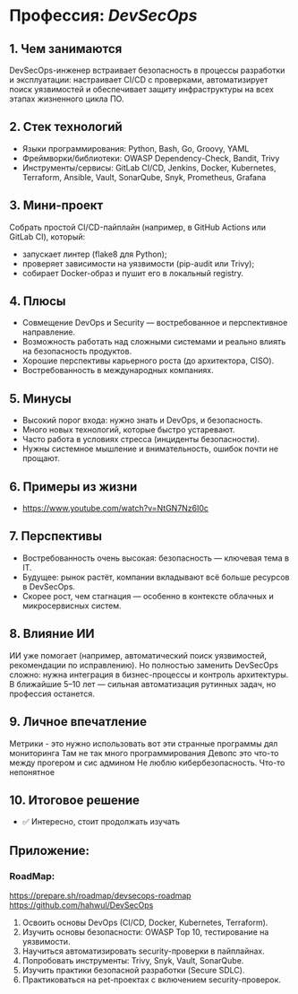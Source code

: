 # Профессия: *DevSecOps*

## 1. Чем занимаются

DevSecOps-инженер встраивает безопасность в процессы разработки и эксплуатации: настраивает CI/CD с проверками, автоматизирует поиск уязвимостей и обеспечивает защиту инфраструктуры на всех этапах жизненного цикла ПО.

## 2. Стек технологий

* Языки программирования: Python, Bash, Go, Groovy, YAML
* Фреймворки/библиотеки: OWASP Dependency-Check, Bandit, Trivy
* Инструменты/сервисы: GitLab CI/CD, Jenkins, Docker, Kubernetes, Terraform, Ansible, Vault, SonarQube, Snyk, Prometheus, Grafana

## 3. Мини-проект

Собрать простой CI/CD-пайплайн (например, в GitHub Actions или GitLab CI), который:

* запускает линтер (flake8 для Python);
* проверяет зависимости на уязвимости (pip-audit или Trivy);
* собирает Docker-образ и пушит его в локальный registry.

## 4. Плюсы

* Совмещение DevOps и Security — востребованное и перспективное направление.
* Возможность работать над сложными системами и реально влиять на безопасность продуктов.
* Хорошие перспективы карьерного роста (до архитектора, CISO).
* Востребованность в международных компаниях.

## 5. Минусы

* Высокий порог входа: нужно знать и DevOps, и безопасность.
* Много новых технологий, которые быстро устаревают.
* Часто работа в условиях стресса (инциденты безопасности).
* Нужны системное мышление и внимательность, ошибок почти не прощают.

## 6. Примеры из жизни

* https://www.youtube.com/watch?v=NtGN7Nz6I0c

## 7. Перспективы

* Востребованность очень высокая: безопасность — ключевая тема в IT.
* Будущее: рынок растёт, компании вкладывают всё больше ресурсов в DevSecOps.
* Скорее рост, чем стагнация — особенно в контексте облачных и микросервисных систем.

## 8. Влияние ИИ

ИИ уже помогает (например, автоматический поиск уязвимостей, рекомендации по исправлению). Но полностью заменить DevSecOps сложно: нужна интеграция в бизнес-процессы и контроль архитектуры. В ближайшие 5–10 лет — сильная автоматизация рутинных задач, но профессия останется.

## 9. Личное впечатление

Метрики - это нужно использовать вот эти странные программы дял мониторинга
Там не так много программирования
Девопс это что-то между прогером и сис админом
Не люблю кибербезопасность. Что-то непонятное


## 10. Итоговое решение

* ✅ Интересно, стоит продолжать изучать

## Приложение:

### RoadMap:

https://prepare.sh/roadmap/devsecops-roadmap
https://github.com/hahwul/DevSecOps

1. Освоить основы DevOps (CI/CD, Docker, Kubernetes, Terraform).
2. Изучить основы безопасности: OWASP Top 10, тестирование на уязвимости.
3. Научиться автоматизировать security-проверки в пайплайнах.
4. Попробовать инструменты: Trivy, Snyk, Vault, SonarQube.
5. Изучить практики безопасной разработки (Secure SDLC).
6. Практиковаться на pet-проектах с включением security-проверок.

